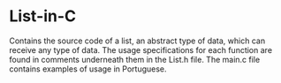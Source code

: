 # List-in-C
Contains the source code of a list, an abstract type of data, which can receive any type of data. The usage specifications for each function are found in comments underneath them in the List.h file. The main.c file contains examples of usage in Portuguese.
